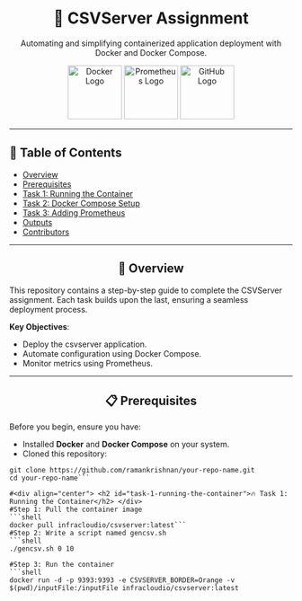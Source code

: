 <div align="center">

# 🚀 **CSVServer Assignment**

<p>
Automating and simplifying containerized application deployment with Docker and Docker Compose.
</p>

<img src="https://img.icons8.com/color/96/docker.png" alt="Docker Logo" height="96">
<img src="https://img.icons8.com/color/96/prometheus.png" alt="Prometheus Logo" height="96">
<img src="https://img.icons8.com/color/96/github.png" alt="GitHub Logo" height="96">

</div>

---

## 📝 **Table of Contents**

- [Overview](#overview)
- [Prerequisites](#prerequisites)
- [Task 1: Running the Container](#task-1-running-the-container)
- [Task 2: Docker Compose Setup](#task-2-docker-compose-setup)
- [Task 3: Adding Prometheus](#task-3-adding-prometheus)
- [Outputs](#outputs)
- [Contributors](#contributors)

---

<div align="center">
<h2 id="overview">🌟 Overview</h2>
</div>

This repository contains a step-by-step guide to complete the CSVServer assignment. Each task builds upon the last, ensuring a seamless deployment process.

**Key Objectives**:
- Deploy the csvserver application.
- Automate configuration using Docker Compose.
- Monitor metrics using Prometheus.

---

<div align="center">
<h2 id="prerequisites">📋 Prerequisites</h2>
</div>

Before you begin, ensure you have:

- Installed **Docker** and **Docker Compose** on your system.
- Cloned this repository:

```shell
git clone https://github.com/ramankrishnan/your-repo-name.git
cd your-repo-name```

#<div align="center"> <h2 id="task-1-running-the-container">🔥 Task 1: Running the Container</h2> </div>
#Step 1: Pull the container image
```shell
docker pull infracloudio/csvserver:latest```
#Step 2: Write a script named gencsv.sh
```shell
./gencsv.sh 0 10

#Step 3: Run the container
```shell
docker run -d -p 9393:9393 -e CSVSERVER_BORDER=Orange -v $(pwd)/inputFile:/inputFile infracloudio/csvserver:latest


